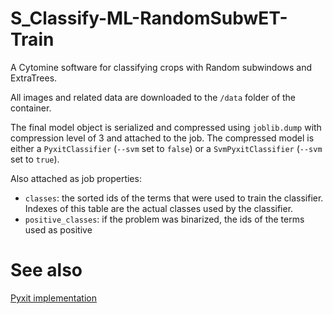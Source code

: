 # S_Classify-ML-RandomSubwET-Train
A Cytomine software for classifying crops with Random subwindows and ExtraTrees. 

All images and related data are downloaded to the `/data` folder of the container.

The final model object is serialized and compressed using `joblib.dump` with compression level of 3 and attached to the job.
The compressed model is either a `PyxitClassifier` (`--svm` set to `false`) or a `SvmPyxitClassifier` (`--svm` set to  `true`).

Also attached as job properties:
- `classes`: the sorted ids of the terms that were used to train the classifier. Indexes of this table are the actual classes used by the classifier.
- `positive_classes`: if the problem was binarized, the ids of the terms used as positive

# See also

[Pyxit implementation](https://github.com/Cytomine-ULiege/pyxit)